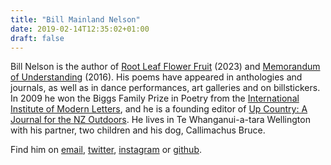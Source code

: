 ```yaml
---
title: "Bill Mainland Nelson"
date: 2019-02-14T12:35:02+01:00
draft: false
---
```


Bill Nelson is the author of [Root Leaf Flower Fruit](https://teherengawakapress.co.nz/root-leaf-flower-fruit/) (2023) and [Memorandum of Understanding](https://teherengawakapress.co.nz/memorandum-of-understanding/) (2016). His poems have appeared in anthologies and journals, as well as in dance performances, art galleries and on billstickers. In 2009 he won the Biggs Family Prize in Poetry from the [International Institute of Modern Letters](https://www.wgtn.ac.nz/modernletters), and he is a founding editor of [Up Country: A Journal for the NZ Outdoors](http://upcountry.co.nz/). He lives in Te Whanganui-a-tara Wellington with his partner, two children and his dog, Callimachus Bruce.

Find him on [email](mailto:billmnelson@gmail.com), [twitter](https://twitter.com/billmnelson), [instagram](https://www.instagram.com/billmnelson/) or [github](https://github.com/billgeo).



